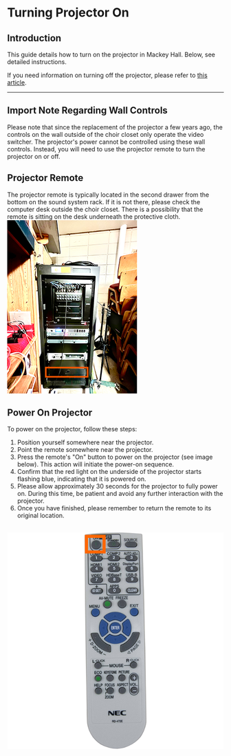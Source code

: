 # Turning Projector On

## Introduction 
This guide details how to turn on the projector in Mackey Hall. Below, see detailed instructions. 

If you need information on turning off the projector, please refer to [this article](./turning_projector_off.md "Turning Projector Off").

---

## Import Note Regarding Wall Controls
 Please note that since the replacement of the projector a few years ago, the controls on the wall outside of the choir closet only operate the video switcher. The projector's power cannot be controlled using these wall controls. Instead, you will need to use the projector remote to turn the projector on or off.

## Projector Remote
 The projector remote is typically located in the second drawer from the bottom on the sound system rack. If it is not there, please check the computer desk outside the choir closet. There is a possibility that the remote is sitting on the desk underneath the protective cloth.
 <br>![NEC Projector Remote](../../assets/images/video/turning_projector_on-off/sound-system-rack%400.1x.png)


## Power On Projector
 To power on the projector, follow these steps:
 1. Position yourself somewhere near the projector.
 2. Point the remote somewhere near the projector.
 3. Press the remote's "On" button to power on the projector (see image below). This action will initiate the power-on sequence.
 4. Confirm that the red light on the underside of the projector starts flashing blue, indicating that it is powered on.
 5. Please allow approximately 30 seconds for the projector to fully power on. During this time, be patient and avoid any further interaction with the projector.
 6. Once you have finished, please remember to return the remote to its original location.

 <br>![NEC Projector Remote](../../assets/images/video/turning_projector_on-off/nec-projector-remote%400.25x.png) 
